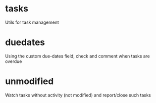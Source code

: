tasks
===

Utils for task management

# duedates

Using the custom due-dates field, check and comment when tasks are overdue

# unmodified

Watch tasks without activity (not modified) and report/close such tasks
